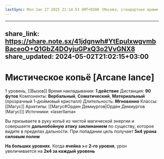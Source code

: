 ```yaml
---
lastSync: Mon Jan 27 2025 21:14:53 GMT+0300 (Москва, стандартное время)
---
```

---
share_link: https://share.note.sx/41jdgnwh#YtEpuIxwgvmbBaceoO+Q1GbZ4DOyjuGPxQ3o2VvGNX8
share_updated: 2024-05-02T21:02:15+03:00
---
# Мистическое копьё [Arcane lance]
1 уровень, [[Вызов]]
Время накладывания: **1 действие**
Дистанция: **90 футов**
Компоненты: **Вербальный**, **Соматический**, **Материальный** (прозрачный 1-дюймовый кристалл)
Длительность: **Мгновенно**
Классы: [[Магус]]
Архетипы: [[Магус#Орден Демиургов|Орден Демиургов (Магус)]]
Источники: «laserllama»

Вы призываете в руку копьё из чистой магической энергии и совершаете **дальнобойную атаку заклинанием** по существу, которое видите в пределах дальности. При попадании цель получает **5к4 урона силовым полем**

**На больших уровнях**. Когда **ячейка >= 2-го уровня**, урон увеличивается на **2к4 за каждый уровень**